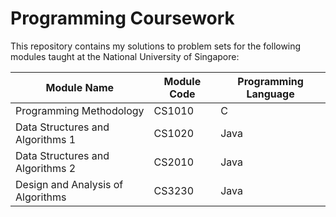 # Programming Coursework
This repository contains my solutions to problem sets for the following modules taught at the National University of Singapore:

Module Name | Module Code | Programming Language
---------- | ---------- | ----------
Programming Methodology | CS1010 | C
Data Structures and Algorithms 1 | CS1020 | Java
Data Structures and Algorithms 2 | CS2010 | Java
Design and Analysis of Algorithms | CS3230 | Java

